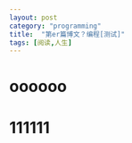 ```yaml
---
layout: post
category: "programming"
title:  "第er篇博文？编程[测试]"
tags: [阅读,人生]
---
```

# oooooo

# 111111

